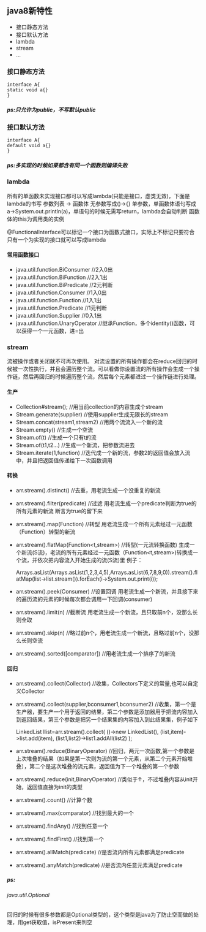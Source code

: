 ## java8新特性

* 接口静态方法
* 接口默认方法
* lambda
* stream
* ...

### 接口静态方法
	interface A{
	static void a{}
	}
##### ps:只允许为public，不写默认public

### 接口默认方法
	interface A{
	default void a{}
	}
##### ps:多实现的时候如果都含有同一个函数则编译失败

### lambda

所有的单函数未实现接口都可以写成lambda(只能是接口，虚类无效)，下面是lambda的书写
参数列表 -> 函数体
无参数写成()->{}
单参数，单函数体语句写成 a->System.out.println(a)，单语句的时候无需写return，lambda会自动判断
函数体的this为调用类的实例

@FunctionalInterface可以标记一个接口为函数式接口，实际上不标记只要符合只有一个为实现的接口就可以写成lambda
#### 常用函数接口
* java.util.function.BiConsumer //2入0出
* java.util.function.BiFunction //2入1出
* java.util.function.BiPredicate //2元判断
* java.util.function.Consumer //1入0出
* java.util.function.Function //1入1出
* java.util.function.Predicate //1元判断
* java.util.function.Supplier //0入1出
* java.util.function.UnaryOperator //继承Function，多个identity()函数，可以获得一个一元函数，进=出

### stream
流被操作或者关闭就不可再次使用。
对流设置的所有操作都会在reduce回归的时候被一次性执行，并且会遍历整个流。可以看做你设置流的所有操作会生成一个操作链，然后再回归的时候遍历整个流，然后每个元素都进过一个操作链进行处理。


#### 生产

* Collection#stream(); //用当前collection的内容生成个stream
* Stream.generate(supplier) //使用supplier生成无限长的stream
* Stream.concat(stream1,stream2) //用两个流流入一个新的流
* Stream.empty() //生成一个空流
* Stream.of(t) //生成一个只有t的流
* Stream.of(t1,t2...) //生成一个新流，把参数流进去
* Stream.iterate(1,function) //迭代成一个新的流，参数2的返回值会放入流中，并且把返回值传递给下一次函数调用

#### 转换

* arr.stream().distinct() //去重，用老流生成一个没重复的新流
* arr.stream().filter(predicate) //过滤 用老流生成一个predicate判断为true的所有元素的新流 断言为true的留下来
* arr.stream().map(Function) //转型 用老流生成一个所有元素经过一元函数（Function）转型的新流 
* arr.stream().flatMap(Function<t,stream>) //转型(一元流转换函数) 生成一个新流(S流)，老流的所有元素经过一元函数（Function<t,stream>)转换成一个流，并依次把内容流入开始生成的流(S流)里    例子：

	Arrays.asList(Arrays.asList(1,2,3,4,5),Arrays.asList(6,7,8,9,0)).stream().flatMap(list->list.stream()).forEach(i->System.out.print(i));

* arr.stream().peek(Consumer) //设置回调 用老流生成一个新流，并且接下来的遍历流的元素的时候每次都会调用一下回调(consumer)
* arr.stream().limit(n) //截断流 用老流生成一个新流，且只取前n个，没那么长则全取
* arr.stream().skip(n) //略过前n个，用老流生成一个新流，且略过前n个，没那么长则空流
* arr.stream().sorted([comparator]) //用老流生成一个排序了的新流

#### 回归

* arr.stream().collect(Collector) //收集，Collectors下定义的常量,也可以自定义Collector
* arr.stream().collect(supplier,bconsumer1,bconsumer2) //收集，第一个是生产器，要生产一个用于返回的结果，第二个参数是添加器用于把流内容加入到返回结果，第三个参数是把另一个结果集的内容加入到此结果集，例子如下
	
	LinkedList<Integer> llist=arr.stream().collect(
	()->new LinkedList<Integer>(),
	(list,item)->list.add(item),
	(list1,list2)->list1.addAll(list2)
	);

* arr.stream().reduce(BinaryOperator) //回归，两元一次函数,第一个参数是上次堆叠的结果（如果是第一次则为流的第一个元素，从第二个元素开始堆叠），第二个是这次堆叠的流元素，返回值为下一个堆叠的第一个参数
* arr.stream().reduce(init,BinaryOperator) //类似于↑，不过堆叠内容从init开始，返回值直接为init的类型
* arr.stream().count() //计算个数
* arr.stream().max(comparator) //找到最大的一个
* arr.stream().findAny() //找到任意一个
* arr.stream().findFirst() //找到第一个
* arr.stream().allMatch(predicate) //是否流内所有元素都满足predicate
* arr.stream().anyMatch(predicate) //是否流内任意元素满足predicate

##### ps:
###### java.util.Optional
回归的时候有很多参数都是Optional类型的，这个类型是java为了防止空而做的处理，用get获取值，isPresent来判空















